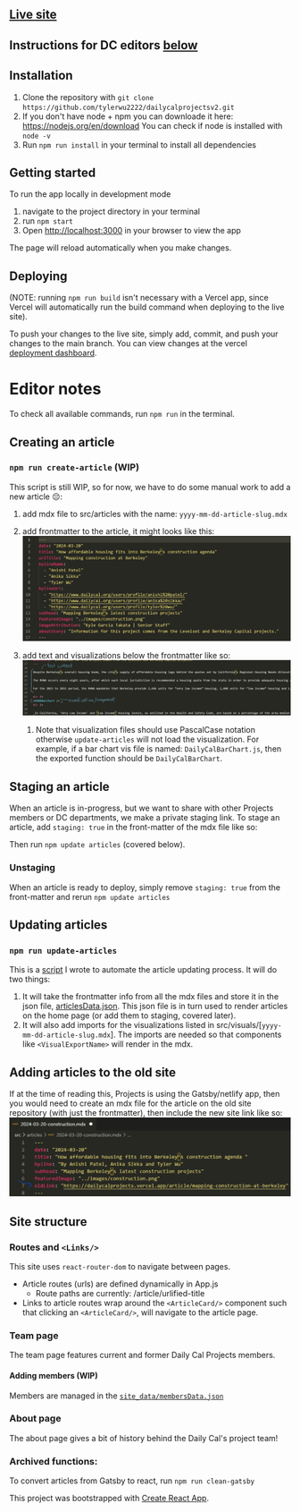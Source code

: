 

## <a href="https://dailycalprojects.vercel.app/" target="_blank">Live site</a>

## Instructions for DC editors [below](#editor-notes)

## Installation
1) Clone the repository with `git clone https://github.com/tylerwu2222/dailycalprojectsv2.git`
2) If you don't have node + npm you can downloade it here: https://nodejs.org/en/download You can check if node is installed with `node -v`
3) Run `npm run install` in your terminal to install all dependencies

## Getting started

To run the app locally in development mode
1) navigate to the project directory in your terminal
2) run `npm start`
3) Open [http://localhost:3000](http://localhost:3000) in your browser to view the app

The page will reload automatically when you make changes.

## Deploying
(NOTE: running `npm run build` isn't necessary with a Vercel app, since Vercel will automatically run the build command when deploying to the live site).

To push your changes to the live site, simply add, commit, and push your changes to the main branch.
You can view changes at the vercel [deployment dashboard](https://vercel.com/tyler-wus-projects/dailycalprojects).



# Editor notes
To check all available commands, run `npm run` in the terminal.

## Creating an article
### `npm run create-article` (WIP)
This script is still WIP, so for now, we have to do some manual work to add a new article 😔:
1) add mdx file to src/articles with the name: `yyyy-mm-dd-article-slug.mdx`
2) add frontmatter to the article, it might looks like this:
![frontmatter example](public/images/readme/frontmatter.png)
3) add text and visualizations below the frontmatter like so:
![text content example](public/images/readme/text_content.png)
   
   1) Note that visualization files should use PascalCase notation otherwise `update-articles` will not load the visualization. For example, if a bar chart vis file is named: `DailyCalBarChart.js`, then the exported function should be `DailyCalBarChart`.


## Staging an article
When an article is in-progress, but we want to share with other Projects members or DC departments, we make a private staging link.
To stage an article, add `staging: true` in the front-matter of the mdx file like so:

Then run `npm update articles` (covered below).
### Unstaging
When an article is ready to deploy, simply remove `staging: true` from the front-matter and rerun `npm update articles`


## Updating articles
### `npm run update-articles`
This is a [script]() I wrote to automate the article updating process. It will do two things:
1) It will take the frontmatter info from all the mdx files and store it in the json file, [articlesData.json](https://github.com/tylerwu2222/dailycalprojectsv2/blob/main/src/site_data/articles/articlesData.json). This json file is in turn used to render articles on the home page (or add them to staging, covered later).
2) It will also add imports for the visualizations listed in src/visuals/[`yyyy-mm-dd-article-slug.mdx`]. The imports are needed so that components like `<VisualExportName>` will render in the mdx.

## Adding articles to the old site
If at the time of reading this, Projects is using the Gatsby/netlify app, then you would need to create an mdx file for the article on the old site repository (with just the frontmatter), then include the new site link like so:
![frontmatter oldlink example](public/images/readme/old_site.png)

## Site structure
### Routes and `<Links/>`
This site uses `react-router-dom` to navigate between pages.
- Article routes (urls) are defined dynamically in App.js
    - Route paths are currently: /article/urlified-title
- Links to article routes wrap around the `<ArticleCard/>` component such that clicking an `<ArticleCard/>`, will navigate to the article page.
  
### Team page
The team page features current and former Daily Cal Projects members.
#### Adding members (WIP)
Members are managed in the [`site_data/membersData.json`](https://github.com/tylerwu2222/dailycalprojectsv2/blob/main/src/site_data/members/membersData.json)

### About page
The about page gives a bit of history behind the Daily Cal's project team!

### Archived functions:
To convert articles from Gatsby to react, run `npm run clean-gatsby`




This project was bootstrapped with [Create React App](https://github.com/facebook/create-react-app).